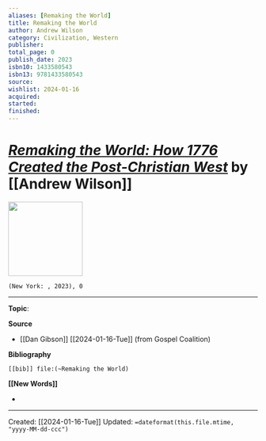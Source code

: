 ```yaml
---
aliases: [Remaking the World]
title: Remaking the World
author: Andrew Wilson
category: Civilization, Western
publisher: 
total_page: 0
publish_date: 2023
isbn10: 1433580543
isbn13: 9781433580543
source: 
wishlist: 2024-01-16
acquired: 
started: 
finished: 
---
```

# *[Remaking the World: How 1776 Created the Post-Christian West]()* by [[Andrew Wilson]]

<img src="" width=150>

`(New York: , 2023), 0`



--- 
**Topic**: 

**Source**
- [[Dan Gibson]] [[2024-01-16-Tue]] (from Gospel Coalition)

**Bibliography**

```query
[[bib]] file:(~Remaking the World)
```
 

**[[New Words]]**

- 

---
Created: [[2024-01-16-Tue]]
Updated: `=dateformat(this.file.mtime, "yyyy-MM-dd-ccc")`